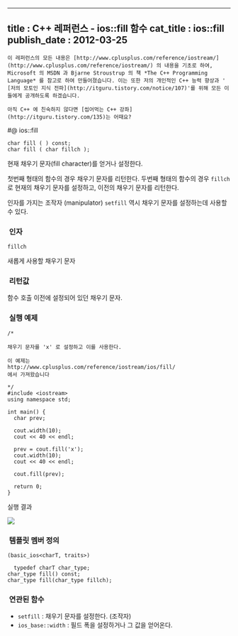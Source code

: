 ----------------
title : C++ 레퍼런스 - ios::fill 함수
cat_title :  ios::fill
publish_date : 2012-03-25
--------------



```warning
이 레퍼런스의 모든 내용은 [http://www.cplusplus.com/reference/iostream/](http://www.cplusplus.com/reference/iostream/) 의 내용을 기초로 하여, Microsoft 의 MSDN 과 Bjarne Stroustrup 의 책 *The C++ Programming Language* 를 참고로 하여 만들어졌습니다. 이는 또한 저의 개인적인 C++ 능력 향상과 ' [저의 모토인 지식 전파](http://itguru.tistory.com/notice/107)'를 위해 모든 이들에게 공개하도록 하겠습니다.
```

```info-text
아직 C++ 에 친숙하지 않다면 [씹어먹는 C++ 강좌](http://itguru.tistory.com/135)는 어때요?
```

#@ ios::fill

```info-format
char fill ( ) const;
char fill ( char fillch );
```


현재 채우기 문자(fill character)를 얻거나 설정한다.

첫번째 형태의 함수의 경우 채우기 문자를 리턴한다.
두번째 형태의 함수의 경우 `fillch` 로 현재의 채우기 문자를 설정하고, 이전의 채우기 문자를 리턴한다.

인자를 가지는 조작자 (manipulator) `setfill` 역시 채우기 문자를 설정하는데 사용할 수 있다.




###  인자





`fillch`

새롭게 사용할 채우기 문자



###  리턴값



함수 호출 이전에 설정되어 있던 채우기 문자.





###  실행 예제




```cpp-formatted
/*

채우기 문자를 'x' 로 설정하고 이를 사용한다.

이 예제는
http://www.cplusplus.com/reference/iostream/ios/fill/
에서 가져왔습니다

*/
#include <iostream>
using namespace std;

int main() {
  char prev;

  cout.width(10);
  cout << 40 << endl;

  prev = cout.fill('x');
  cout.width(10);
  cout << 40 << endl;

  cout.fill(prev);

  return 0;
}
```


실행 결과


![](http://img1.daumcdn.net/thumb/R1920x0/?fname=http%3A%2F%2Fcfile23.uf.tistory.com%2Fimage%2F1609C6464F6E78A9187FE3)





###  템플릿 멤버 정의





```cpp-formatted
(basic_ios<charT, traits>)

  typedef charT char_type;
char_type fill() const;
char_type fill(char_type fillch);
```




###  연관된 함수


* `setfill` : 채우기 문자를 설정한다. (조작자)
* `ios_base::width` : 필드 폭을 설정하거나 그 값을 얻어온다.